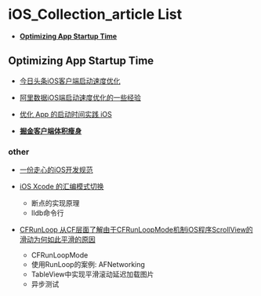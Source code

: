 # iOS_Collection_article List 

*   **[Optimizing App Startup Time](#OptimizingStartupTime)** 
	
## <a name="OptimizingStartupTime"></a> Optimizing App Startup Time

- [今日头条iOS客户端启动速度优化](https://techblog.toutiao.com/2017/01/17/iosspeed/)

- [阿里数据iOS端启动速度优化的一些经验
](https://www.jianshu.com/p/f29b59f4c2b9)

- [优化 App 的启动时间实践 iOS](https://www.jianshu.com/p/0858878e331f)

- [**掘金客户端体积瘦身**](./iOSNote/appThin/readme.md)

### other 

- [一份走心的iOS开发规范](https://www.jianshu.com/p/c818c00e0690)


- [iOS Xcode 的汇编模式切换
](https://www.jianshu.com/p/bdd0578f356d)

	- 断点的实现原理
	- lldb命令行 
- [CFRunLoop 从CF层面了解由于CFRunLoopMode机制iOS程序ScrollView的滑动为何如此平滑的原因](https://www.jianshu.com/p/b4667267fd6b)
	- CFRunLoopMode
	- 使用RunLoop的案例: AFNetworking
	- TableView中实现平滑滚动延迟加载图片
	- 异步测试
	
	
